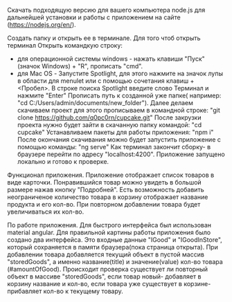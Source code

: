 Скачать подходящую версию для вашего компьютера node.js для дальнейшей установки и работы с приложением на сайте (https://nodejs.org/en/).

Создать папку и открыть ее в терминале.
Для того чтоб открыть терминал
Открыть командкую строку:
- для операционной системы windows - нажать клавиши "Пуск"(значок Windows) + "R", прописать "cmd".
- для Mac OS - Запустите Spotlight, для этого нажмите на значок лупы в области для menulet или с помощью сочетания клавиш <Ctrl> + <Пробел>. В строке поиска Spotlight введите слово Терминал и нажмите "Enter"
Прописать путь к созданной уже папке( например: "cd C:/Users/admin/documents/new_folder").
Далее делаем скачиваем проект для этого прописываем в командной строке:
"git clone https://github.com/q0pc0rn/cupcake.git"
После закрузки проекта нужно будет зайти в скачанную папку командой:
"cd cupcake"
Устанавливаем пакеты для работы приложения:
"npm i"
После окончания скачивания можно будет запустить приложение с помощью команды:
"ng serve"
Как терминал закончит сборку- в браузере перейти по адресу "localhost:4200".
Приложение запущено локально и готово к проверке.

Функционал приложения.
Приложение отображает список товаров в виде карточки. Понравившийся товар можно увидеть в большой размере нажав кнопку "Подробней". Есть возможность добавить неограниченое количество товара в корзину отображает название продукта и его кол-во. При повторном добавлении товара будет увеличиваться их кол-во.

По работе приложения. 
Для быстрого интерфейса был использован material angular.
Для правильной картины работы приложения было создано два интерфейса. Это входные данные "IGood" и "IGoodInStore", который сохраняется в памяти браузера(пока страница открыта).
При добавлении товара добавляется текущий объект в пустой массив "storedGoods", а именно название(title) и значение(value) кол-во товара (#amountOfGood). Происходит проверка существует ли повторный объект в массиве "storedGoods", если товар новый- добавляет в корзину название и кол-во, если товара уже существует в корзине- прибавляет кол-во к текущему товару.
